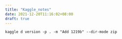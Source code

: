 ```yaml
---
title: "Kaggle_notes"
date: 2021-12-20T11:16:02+08:00
draft: true
---
```


```kaggle d version -p . -m "Add 1219b" --dir-mode zip```